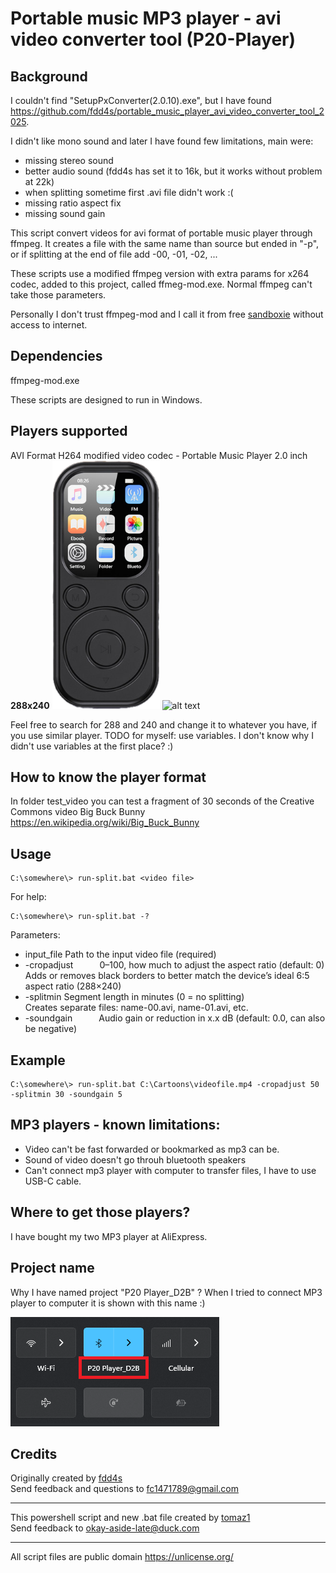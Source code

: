 # Portable music MP3 player - avi video converter tool (P20-Player)

## Background

I couldn't find "SetupPxConverter(2.0.10).exe", but I have found https://github.com/fdd4s/portable_music_player_avi_video_converter_tool_2025.

I didn't like mono sound and later I have found few limitations, main were: 
- missing stereo sound
- better audio sound (fdd4s has set it to 16k, but it works without problem at 22k)
- when splitting sometime first .avi file didn't work :(
- missing ratio aspect fix
- missing sound gain

This script convert videos for avi format of portable music player through ffmpeg. It creates a file with the same name than source but ended in "-p", or if splitting at the end of file add -00, -01, -02, ...

These scripts use a modified ffmpeg version with extra params for x264 codec, added to this project, called ffmeg-mod.exe. Normal ffmpeg can't take those parameters.

Personally I don't trust ffmpeg-mod and I call it from free [sandboxie](https://sandboxie-plus.com/) without access to internet.


## Dependencies

ffmpeg-mod.exe  

These scripts are designed to run in Windows.  

## Players supported

AVI Format H264 modified video codec - Portable Music Player 2.0 inch **288x240**
![alt text](players_pics/mp3-player-crn.png)
![alt text](players_pics/mp3-player-bel.png)

Feel free to search for 288 and 240 and change it to whatever you have, if you use similar player. TODO for myself: use variables. I don't know why I didn't use variables at the first place? :)

## How to know the player format
In folder test_video you can test a fragment of 30 seconds of the Creative Commons video Big Buck Bunny https://en.wikipedia.org/wiki/Big_Buck_Bunny  

## Usage

    C:\somewhere\> run-split.bat <video file>

For help:  

    C:\somewhere\> run-split.bat -?

Parameters:
- input_file    Path to the input video file (required)
- -cropadjust   0–100, how much to adjust the aspect ratio (default: 0)  
Adds or removes black borders to better match the device’s ideal 6:5 aspect ratio (288×240)  
- -splitmin     Segment length in minutes (0 = no splitting)  
Creates separate files: name-00.avi, name-01.avi, etc.
- -soundgain   Audio gain or reduction in x.x dB (default: 0.0, can also be negative)

## Example

    C:\somewhere\> run-split.bat C:\Cartoons\videofile.mp4 -cropadjust 50 -splitmin 30 -soundgain 5

## MP3 players - known limitations:

- Video can't be fast forwarded or bookmarked as mp3 can be.
- Sound of video doesn't go throuh bluetooth speakers
- Can't connect mp3 player with computer to transfer files, I have to use USB-C cable.

## Where to get those players?

I have bought my two MP3 player at AliExpress.

## Project name

 Why I have named project "P20 Player_D2B" ?
 When I tried to connect MP3 player to computer it is shown with this name :)

![P20 Player_D2B](<players_pics/P20 Player_D2B.png>)

## Credits

Originally created by [fdd4s](https://github.com/fdd4s/)  
Send feedback and questions to fc1471789@gmail.com  

---

This powershell script and new .bat file created by [tomaz1](https://github.com/tomaz1/)  
Send feedback to okay-aside-late@duck.com

---
All script files are public domain https://unlicense.org/